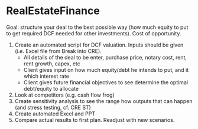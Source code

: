 # RealEstateFinance

Goal: structure your deal to the best possible way (how much equity to put to get required DCF needed for other investments). Cost of opportunity.

1. Create an automated script for DCF valuation. Inputs should be given (i.e. Excel file from Break into CRE).
   - All details of the deal to be enter, purchase price, notary cost, rent, rent growth, capex, etc
   - Client gives input on how much equity/debt he intends to put, and it which interest rate
   - Client gives future financial objectives to see determine the optimal debt/equity to allocate 
2. Look at competitors (e.g. cash flow frog)
3. Create sensitivity analysis to see the range how outputs that can happen (and stress testing, cf. CRE ST)
4. Create automated Excel and PPT
5. Compare actual results to first plan. Readjust with new scenarios.
